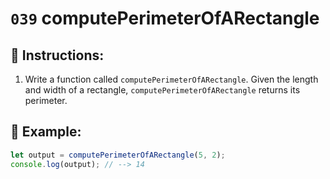 # `039` computePerimeterOfARectangle

## 📝 Instructions:

1. Write a function called `computePerimeterOfARectangle`.  Given the length and width of a rectangle, `computePerimeterOfARectangle` returns its perimeter.

## 📎 Example:

```Javascript
let output = computePerimeterOfARectangle(5, 2);
console.log(output); // --> 14
```
